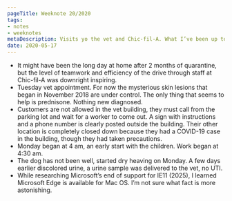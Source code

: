 ```yaml
---
pageTitle: Weeknote 20/2020
tags:
- notes
- weeknotes
metaDescription: Visits yo the vet and Chic-fil-A. What I’ve been up to the 20th week of 2020.
date: 2020-05-17
---
```

* It might have been the long day at home after 2 months of quarantine, but the level of teamwork and efficiency of the drive through staff at Chic-fil-A was downright inspiring. 
* Tuesday vet appointment. For now the mysterious skin lesions that began in November 2018 are under control. The only thing that seems to help is prednisone. Nothing new diagnosed.
* Customers are not allowed in the vet building, they must call from the parking lot and wait for a worker to come out. A sign with instructions and a phone number is clearly posted outside the building. Their other location is completely closed down because they had a COVID-19 case in the building, though they had taken precautions. 
* Monday began at 4 am, an early start with the children. Work began at 4:30 am. 
* The dog has not been well, started dry heaving on Monday. A few days earlier discolored urine, a urine sample was delivered to the vet, no UTI.
* While researching Microsoft’s end of support for IE11 (2025), I learned Microsoft Edge is available for Mac OS. I’m not sure what fact is more astonishing. 